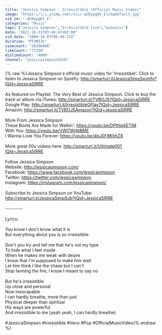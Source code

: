 ```yaml
---
title: "Jessica Simpson - Irresistible (Official Music Video)"
image: "https:\/\/i.ytimg.com\/vi\/-qCDypgAV_E\/hqdefault.jpg"
vid_id: "-qCDypgAV_E"
categories: "Music"
tags: ["Jessica Simpson","Irresistible live","acoustic"]
date: "2021-10-31T03:48:47+03:00"
vid_date: "2009-10-03T06:48:33Z"
duration: "PT3M13S"
viewcount: "20356908"
likeCount: "77250"
dislikeCount: "4000"
channel: "jessicasimpsonVEVO"
---
```

{% raw %}Jessica Simpson's official music video for 'Irresistible'. Click to listen to Jessica Simpson on Spotify: <a rel="nofollow" target="blank" href="http://smarturl.it/JessicaSimpSpotify?IQid=JessicaSIRRE">http://smarturl.it/JessicaSimpSpotify?IQid=JessicaSIRRE</a><br /><br />As featured on Playlist: The Very Best of Jessica Simpson. Click to buy the track or album via iTunes: <a rel="nofollow" target="blank" href="http://smarturl.it/TVBOJS?IQid=JessicaSIRRE">http://smarturl.it/TVBOJS?IQid=JessicaSIRRE</a><br />Google Play: <a rel="nofollow" target="blank" href="http://smarturl.it/IrresistibleGPlay?IQid=JessicaSIRRE">http://smarturl.it/IrresistibleGPlay?IQid=JessicaSIRRE</a><br />Amazon: <a rel="nofollow" target="blank" href="http://smarturl.it/TVBOJSAmazon?IQid=JessicaSIRRE">http://smarturl.it/TVBOJSAmazon?IQid=JessicaSIRRE</a><br /><br />More From Jessica Simpson<br />These Boots Are Made for Walkin': <a rel="nofollow" target="blank" href="https://youtu.be/DPtfsk4ETjM">https://youtu.be/DPtfsk4ETjM</a><br />With You: <a rel="nofollow" target="blank" href="https://youtu.be/VWl7WjAtBME">https://youtu.be/VWl7WjAtBME</a><br />I Wanna Love You Forever: <a rel="nofollow" target="blank" href="https://youtu.be/4bJ0F8KhhZ8">https://youtu.be/4bJ0F8KhhZ8</a><br /><br />More great 00s videos here: <a rel="nofollow" target="blank" href="http://smarturl.it/Ultimate00?IQid=JessicaSIRRE">http://smarturl.it/Ultimate00?IQid=JessicaSIRRE</a><br /><br />Follow Jessica Simpson<br />Website: <a rel="nofollow" target="blank" href="http://jessicasimpson.com/">http://jessicasimpson.com/</a><br />Facebook: <a rel="nofollow" target="blank" href="https://www.facebook.com/jessicasimpson">https://www.facebook.com/jessicasimpson</a><br />Twitter: <a rel="nofollow" target="blank" href="https://twitter.com/jessicasimpson">https://twitter.com/jessicasimpson</a><br />Instagram: <a rel="nofollow" target="blank" href="https://instagram.com/jessicasimpson/">https://instagram.com/jessicasimpson/</a><br /><br />Subscribe to Jessica Simpson on YouTube: <a rel="nofollow" target="blank" href="http://smarturl.it/JessicaSimpSub?IQid=JessicaSIRRE">http://smarturl.it/JessicaSimpSub?IQid=JessicaSIRRE</a><br /><br />---------<br /><br />Lyrics:<br /><br />You know I don't know what it is <br />But everything about you is so irresistible<br /><br />Don't you try and tell me that he's not my type<br />To hide what I feel inside <br />When he makes me weak with desire<br />I know that I'm supposed to make him wait<br />Let him think I like the chase but I can't<br />Stop fanning the fire, I know I meant to say no<br /><br />But he's irresistible <br />Up close and personal <br />Now inescapable <br />I can hardly breathe, more than just <br />Physical deeper than spiritual<br />His ways are powerful<br />And irresistible to me (yeah yeah, I can hardly breathe)<br /><br />#JessicaSimpson #Irresistible #Vevo #Pop #OfficialMusicVideo{% endraw %}
